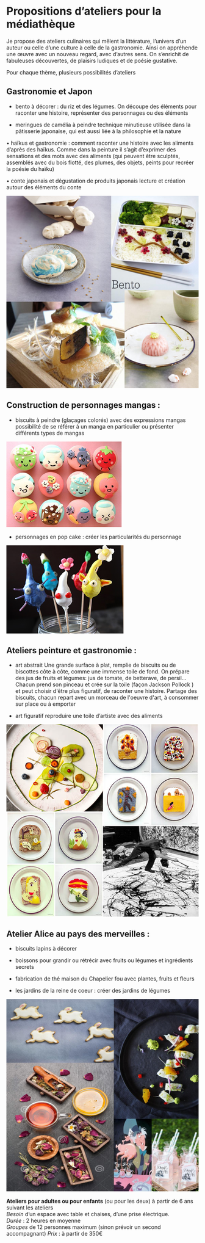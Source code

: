 # Propositions d’ateliers pour la médiathèque


Je propose des ateliers culinaires qui mêlent la littérature,  l’univers d’un auteur ou celle d’une culture à celle de la gastronomie. Ainsi on appréhende une œuvre avec un nouveau regard, avec d’autres sens. On s’enrichit de fabuleuses découvertes, de plaisirs ludiques et de poésie gustative.  

Pour chaque thème, plusieurs possibilités d’ateliers  


## Gastronomie et Japon


*	bento à décorer : du riz et des légumes. 
On découpe des éléments pour raconter une histoire, représenter des personnages ou des éléments


*	meringues de camélia à peindre
technique minutieuse utilisée dans la pâtisserie japonaise, qui est aussi liée à la philosophie et la nature


•	haïkus et gastronomie : comment raconter une histoire avec les aliments d’après des haïkus. 
Comme dans la peinture il s’agit d’exprimer des sensations et des mots avec des aliments (qui peuvent être sculptés, assemblés avec du bois flotté, des plumes, des objets, peints pour recréer la poésie du haïku)


•	conte japonais et dégustation de produits japonais
lecture et création autour des éléments du conte


![gastronomie et Japon](https://github.com/bndct-lmbrt/ateliers/raw/master/medias/japonmediath.jpg)
 

## Construction de personnages mangas : 


*	biscuits à peindre (glaçages colorés) avec des expressions mangas
possibilité de se référer à un manga en particulier ou présenter différents types de mangas

 ![Personnages manga](https://github.com/bndct-lmbrt/ateliers/raw/master/medias/manga-cupcake.jpg)
 
*	personnages en pop cake : créer les particularités du personnage 

 ![Personnages manga](https://github.com/bndct-lmbrt/ateliers/raw/master/medias/pumkin-popcake.jpg)



## Ateliers peinture et gastronomie :


*	art abstrait
Une grande surface à plat, remplie de biscuits ou de biscottes côte à côte, comme une immense toile de fond. On prépare des jus de fruits et légumes: jus de tomate, de betterave, de persil...
Chacun prend son pinceau et crée sur la toile (façon Jackson Pollock ) et peut choisir d'être plus figuratif, de raconter une histoire. Partage des biscuits, chacun repart avec un morceau de l'oeuvre d'art, à consommer sur place ou à emporter

*	art figuratif
reproduire une toile d’artiste avec des aliments

 ![Peinture et gastronomie](https://github.com/bndct-lmbrt/ateliers/raw/master/medias/arts.jpg)

## Atelier Alice au pays des merveilles :


*	biscuits lapins à décorer

*	boissons pour grandir ou rétrécir avec fruits ou légumes et ingrédients secrets

*	fabrication de thé maison du Chapelier fou avec plantes, fruits et fleurs

*	les jardins de la reine de coeur : créer des jardins de légumes


 ![Alice au pays des merveilles](https://github.com/bndct-lmbrt/ateliers/raw/master/medias/alice.jpg)


**Ateliers pour adultes ou pour enfants** (ou pour les deux) à partir de 6 ans suivant les ateliers  
*Besoin* d’un espace avec table et chaises, d’une prise électrique.  
*Durée* : 2 heures en moyenne  
*Groupes* de 12 personnes maximum (sinon prévoir un second accompagnant)
*Prix* : à partir de 350€

